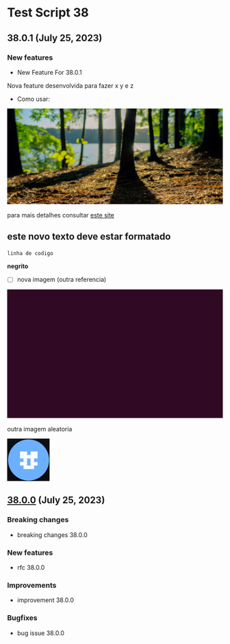 # Test Script 38
## 38.0.1 (July 25, 2023)
### New features

* New Feature For 38.0.1
 

Nova feature desenvolvida para fazer x y e z

* Como usar:


![Screenshot_from_2023-07-06_14-40-56.png](../../.gitbook/assets/Screenshot_from_2023-07-06_14-40-56.png)


para mais detalhes consultar [este site](google.com)

## este novo texto deve estar formatado

`linha de codigo`

**negrito**

- [ ] nova imagem (outra referencia)


![Screenshot_from_2023-07-25_13-04-06.png](../../.gitbook/assets/Screenshot_from_2023-07-25_13-04-06.png)


outra imagem aleatoria


![Screenshot_from_2023-07-21_11-51-27.png](../../.gitbook/assets/Screenshot_from_2023-07-21_11-51-27.png)



##  [38.0.0](38.0.0.md) (July 25, 2023)
### Breaking changes

* breaking changes 38.0.0

### New features

* rfc 38.0.0

### Improvements

* improvement 38.0.0

### Bugfixes

* bug issue 38.0.0

